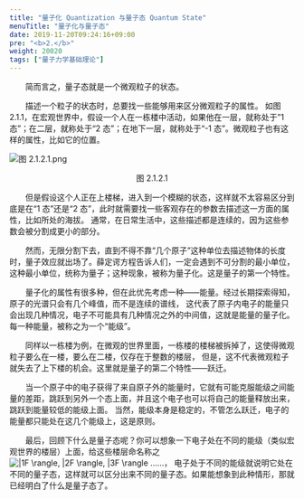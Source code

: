 ```yaml
---
title: "量子化 Quantization 与量子态 Quantum State"
menuTitle: "量子化与量子态"
date: 2019-11-20T09:24:16+09:00
pre: "<b>2.</b>"
weight: 20020
tags: ["量子力学基础理论"]
---
```


&emsp;&emsp;简而言之，量子态就是一个微观粒子的状态。

&emsp;&emsp;描述一个粒子的状态时，总要找一些能够用来区分微观粒子的属性。
如图 2.1.1，在宏观世界中，假设一个人在一栋楼中活动，如果他在一层，就称处于”1 态”；在二层，就称处于“2 态”；在地下一层，就称处于“-1 态”。微观粒子也有这样的属性，比如它的位置。

![图 2.1.2.1.png](/images/图%202.1.2.1.png)
<div align=center>图 2.1.2.1</div>   

&emsp;&emsp;但是假设这个人正在上楼梯，进入到一个模糊的状态，这样就不太容易区分到底是在“1 态”还是“2 态”，此时就需要找一些客观存在的参数去描述这一方面的属性，比如所处的海拔。
通常，在日常生活中，这些描述都是连续的，因为这些参数会被分割成更小的部分。

&emsp;&emsp;然而，无限分割下去，直到不得不靠“几个原子”这种单位去描述物体的长度时，量子效应就出场了。薛定谔方程告诉人们，一定会遇到不可分割的最小单位，
这种最小单位，统称为量子；这种现象，被称为量子化。这是量子的第一个特性。

&emsp;&emsp;量子化的属性有很多种，但在此优先考虑一种——能量。经过长期探索得知，原子的光谱只会有几个峰值，而不是连续的谱线，
这代表了原子内电子的能量只会出现几种情况，电子不可能具有几种情况之外的中间值，这就是能量的量子化。每一种能量，被称之为一个“能级”。

&emsp;&emsp;同样以一栋楼为例，在微观的世界里面，一栋楼的楼梯被拆掉了，这使得微观粒子要么在一楼，要么在二楼，仅存在于整数的楼层，
但是，这不代表微观粒子就失去了上下楼的机会。这里就是量子的第二个特性——跃迁。

&emsp;&emsp;当一个原子中的电子获得了来自原子外的能量时，它就有可能克服能级之间能量的差距，跳跃到另外一个态上面，并且这个电子也可以将自己的能量释放出来，跳跃到能量较低的能级上面。
当然，能级本身是稳定的，不管怎么跃迁，电子的能量都只能处在这几个能级上，这是原则。

&emsp;&emsp;最后，回顾下什么是量子态呢？你可以想象一下电子处在不同的能级（类似宏观世界的楼层）上面，给这些楼层命名称之
<img class="aligncenter" src="https://latex.codecogs.com/gif.latex?\inline&space;\dpi{100}&space;|1F&space;\rangle,&space;|2F&space;\rangle,&space;|3F&space;\rangle&space;......" title="|1F \rangle, |2F \rangle, |3F \rangle ......" style="margin: auto; display: inline;"/>，
电子处于不同的能级就说明它处在不同的量子态，这样就可以区分出来不同的量子态。如果能想象到此种情形，那就已经明白了什么是量子态了。